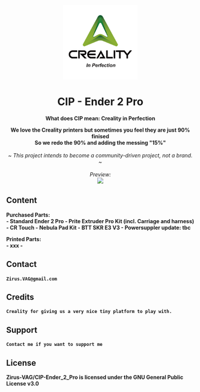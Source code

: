 <p align="center">
  <p align="center">
  <img width="200px" src="Images/Creality_Logo_2024_CIP.png" />
  </p>
        <h1 align="center"><b>CIP - Ender 2 Pro</b></h1>
	      <p align="center"> <strong>
	          	What does CIP mean: Creality in Perfection
			<br />
		      <p align="center">
        		We love the Creality printers but sometimes you feel they are just 90% finised
			<br />
	      		So we redo the 90% and adding the messing "15%"
</strong>
    <br />
    <br />
    <i>~ This project intends to become a community-driven project, not a brand. ~
    <br /> 
    <br />
    Preview: 
    <br />
    </i>
       <img  src="Images/xxx.png" />  </a>
    <br />

## Content

 <b> Purchased Parts:
 <br />
 	- Standard Ender 2 Pro
 	- Prite Extruder Pro Kit (incl. Carriage and harness)
  	- CR Touch
   	- Nebula Pad Kit
   	- BTT SKR E3 V3
    	- Powersuppler update: tbc

<b> Printed Parts:
<br />
	- xxx
	- 

      

## Contact

	Zirus.VAG@gmail.com

## Credits

 	Creality for giving us a very nice tiny platform to play with.

## Support

	Contact me if you want to support me

## License
Zirus-VAG/CIP-Ender_2_Pro is licensed under the GNU General Public License v3.0



